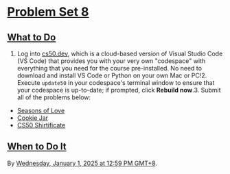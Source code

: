 [Problem Set 8](https://cs50.harvard.edu/python/2022/psets/8/#problem-set-8)
============================================================================

[What to Do](https://cs50.harvard.edu/python/2022/psets/8/#what-to-do)
----------------------------------------------------------------------

1.  Log into [cs50.dev](https://cs50.dev/), which is a cloud-based version of Visual Studio Code (VS Code) that provides you with your very own "codespace" with everything that you need for the course pre-installed. No need to download and install VS Code or Python on your own Mac or PC!2.  Execute `update50` in your codespace's terminal window to ensure that your codespace is up-to-date; if prompted, click **Rebuild now**.3.  Submit all of the problems below:
- [Seasons of Love](https://cs50.harvard.edu/python/2022/psets/8/seasons/)
- [Cookie Jar](https://cs50.harvard.edu/python/2022/psets/8/jar/)
- [CS50 Shirtificate](https://cs50.harvard.edu/python/2022/psets/8/shirtificate/)

[When to Do It](https://cs50.harvard.edu/python/2022/psets/8/#when-to-do-it)
----------------------------------------------------------------------------

By [Wednesday, January 1, 2025 at 12:59 PM GMT+8](https://time.cs50.io/20241231T235900-0500).